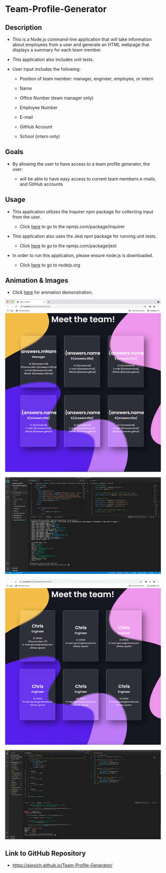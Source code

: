 # Team-Profile-Generator


## Description

*  This is a Node.js command-line application that will take information about employees from a user and generate an HTML webpage that displays a summary for each team member. 

* This application also includes unit tests.

* User input includes the following:

    * Position of team member: manager, engineer, employee, or intern

    * Name

    * Office Number (team manager only)

    * Employee Number

    * E-mail

    * GitHub Account

    * School (intern only)


## Goals

* By allowing the user to have access to a team profile generator, the user:

    * will be able to have easy access to current team members e-mails, and GitHub accounts


## Usage

* This application utilizes the Inquirer npm package for collecting input from the user.

    * Click [here](https://www.npmjs.com/package/inquirer) to go to the npmjs.com/package/inquirer

* This application also uses the Jest npm package for running unit tests. 

    * Click [here](https://www.npmjs.com/package/jest) to go to the npmjs.com/package/jest

* In order to run this application, please ensure node.js is downloaded.

    * Click [here](https://nodejs.org/en/) to go to nodejs.org 


## Animation & Images

* Click [here](https://drive.google.com/file/d/1jNQrWvhbOdft3DlQJJVZNo1VNL8gaqjb/preview) for animation demonstration.

![Styling prior to user input for team profiles](assets/images/BeforeUserInput.png)

![Command line user input](assets/images/UserInputTerminal.png)

![Final team profiles after user input](assets/images/finalTeam.png)

![Failed jest tests for employee class](assets/images/jestTests.png)


## Link to GitHub Repository

* https://ajovich.github.io/Team-Profile-Generator/